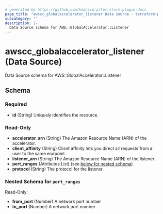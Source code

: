 ```yaml
---
# generated by https://github.com/hashicorp/terraform-plugin-docs
page_title: "awscc_globalaccelerator_listener Data Source - terraform-provider-awscc"
subcategory: ""
description: |-
  Data Source schema for AWS::GlobalAccelerator::Listener
---
```


# awscc_globalaccelerator_listener (Data Source)

Data Source schema for AWS::GlobalAccelerator::Listener



<!-- schema generated by tfplugindocs -->
## Schema

### Required

- **id** (String) Uniquely identifies the resource.

### Read-Only

- **accelerator_arn** (String) The Amazon Resource Name (ARN) of the accelerator.
- **client_affinity** (String) Client affinity lets you direct all requests from a user to the same endpoint.
- **listener_arn** (String) The Amazon Resource Name (ARN) of the listener.
- **port_ranges** (Attributes List) (see [below for nested schema](#nestedatt--port_ranges))
- **protocol** (String) The protocol for the listener.

<a id="nestedatt--port_ranges"></a>
### Nested Schema for `port_ranges`

Read-Only:

- **from_port** (Number) A network port number
- **to_port** (Number) A network port number


